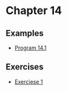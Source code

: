 # Chapter 14

## Examples

* [Program 14.1](examples/prog14_1.c)

## Exercises

* [Exerciese 1](exercises/exercise_1.c)
